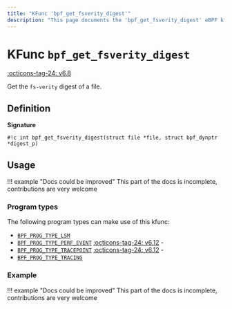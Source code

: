 ```yaml
---
title: "KFunc 'bpf_get_fsverity_digest'"
description: "This page documents the 'bpf_get_fsverity_digest' eBPF kfunc, including its definition, usage, program types that can use it, and examples."
---
```

# KFunc `bpf_get_fsverity_digest`

<!-- [FEATURE_TAG](bpf_get_fsverity_digest) -->
[:octicons-tag-24: v6.8](https://github.com/torvalds/linux/commit/67814c00de3161181cddd06c77aeaf86ac4cc584)
<!-- [/FEATURE_TAG] -->

Get the `fs-verity` digest of a file.

## Definition

**Signature**

<!-- [KFUNC_DEF] -->
`#!c int bpf_get_fsverity_digest(struct file *file, struct bpf_dynptr *digest_p)`
<!-- [/KFUNC_DEF] -->

## Usage

!!! example "Docs could be improved"
    This part of the docs is incomplete, contributions are very welcome

### Program types

The following program types can make use of this kfunc:

<!-- [KFUNC_PROG_REF] -->
- [`BPF_PROG_TYPE_LSM`](../program-type/BPF_PROG_TYPE_LSM.md)
- [`BPF_PROG_TYPE_PERF_EVENT`](../program-type/BPF_PROG_TYPE_PERF_EVENT.md) [:octicons-tag-24: v6.12](https://github.com/torvalds/linux/commit/bc638d8cb5be813d4eeb9f63cce52caaa18f3960) - 
- [`BPF_PROG_TYPE_TRACEPOINT`](../program-type/BPF_PROG_TYPE_TRACEPOINT.md) [:octicons-tag-24: v6.12](https://github.com/torvalds/linux/commit/bc638d8cb5be813d4eeb9f63cce52caaa18f3960) - 
- [`BPF_PROG_TYPE_TRACING`](../program-type/BPF_PROG_TYPE_TRACING.md)
<!-- [/KFUNC_PROG_REF] -->

### Example

!!! example "Docs could be improved"
    This part of the docs is incomplete, contributions are very welcome

